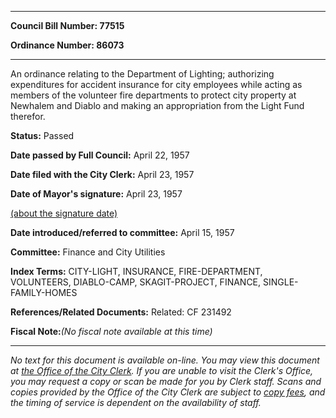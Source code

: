 

********

**Council Bill Number: 77515**
   
**Ordinance Number: 86073**
********

 An ordinance relating to the Department of Lighting; authorizing expenditures for accident insurance for city employees while acting as members of the volunteer fire departments to protect city property at Newhalem and Diablo and making an appropriation from the Light Fund therefor.

**Status:** Passed
   
**Date passed by Full Council:** April 22, 1957
   
**Date filed with the City Clerk:** April 23, 1957
   
**Date of Mayor's signature:** April 23, 1957
   
[(about the signature date)](/~public/approvaldate.htm)
   
   
   
**Date introduced/referred to committee:** April 15, 1957
   
**Committee:** Finance and City Utilities
   
   
**Index Terms:** CITY-LIGHT, INSURANCE, FIRE-DEPARTMENT, VOLUNTEERS, DIABLO-CAMP, SKAGIT-PROJECT, FINANCE, SINGLE-FAMILY-HOMES

**References/Related Documents:** Related: CF 231492

**Fiscal Note:**_(No fiscal note available at this time)_
********

_No text for this document is available on-line. You may view this document at [the Office of the City Clerk](http://www.seattle.gov/leg/clerk/contactUs.htm). If you are unable to visit the Clerk's Office, you may request a copy or scan be made for you by Clerk staff. Scans and copies provided by the Office of the City Clerk are subject to [copy fees](http://clerk.seattle.gov/~public/clerkfees.htm), and the timing of service is dependent on the availability of staff._


